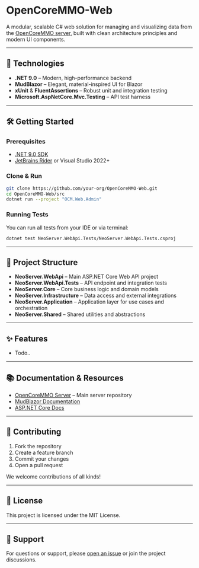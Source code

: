 # OpenCoreMMO-Web

A modular, scalable C# web solution for managing and visualizing data from the [OpenCoreMMO server](https://github.com/OpenCoreMMO/OpenCoreMMO), built with clean architecture principles and modern UI components.

---

## 🚀 Technologies

- **.NET 9.0** – Modern, high-performance backend
- **MudBlazor** – Elegant, material-inspired UI for Blazor
- **xUnit** & **FluentAssertions** – Robust unit and integration testing
- **Microsoft.AspNetCore.Mvc.Testing** – API test harness

---

## 🛠️ Getting Started

### Prerequisites

- [.NET 9.0 SDK](https://dotnet.microsoft.com/download)
- [JetBrains Rider](https://www.jetbrains.com/rider/) or Visual Studio 2022+

### Clone & Run

```sh
git clone https://github.com/your-org/OpenCoreMMO-Web.git
cd OpenCoreMMO-Web/src
dotnet run --project "OCM.Web.Admin"
```

### Running Tests

You can run all tests from your IDE or via terminal:

```sh
dotnet test NeoServer.WebApi.Tests/NeoServer.WebApi.Tests.csproj
```

---

## 🧩 Project Structure

- **NeoServer.WebApi** – Main ASP.NET Core Web API project
- **NeoServer.WebApi.Tests** – API endpoint and integration tests
- **NeoServer.Core** – Core business logic and domain models
- **NeoServer.Infrastructure** – Data access and external integrations
- **NeoServer.Application** – Application layer for use cases and orchestration
- **NeoServer.Shared** – Shared utilities and abstractions

---

## ✨ Features

- Todo..

---

## 📚 Documentation & Resources

- [OpenCoreMMO Server](https://github.com/OpenCoreMMO/OpenCoreMMO) – Main server repository
- [MudBlazor Documentation](https://mudblazor.com/)
- [ASP.NET Core Docs](https://docs.microsoft.com/aspnet/core/)

---

## 🤝 Contributing

1. Fork the repository
2. Create a feature branch
3. Commit your changes
4. Open a pull request

We welcome contributions of all kinds!

---

## 📝 License

This project is licensed under the MIT License.

---

## 💬 Support

For questions or support, please [open an issue](https://github.com/your-org/OpenCoreMMO-Web/issues) or join the project discussions.
